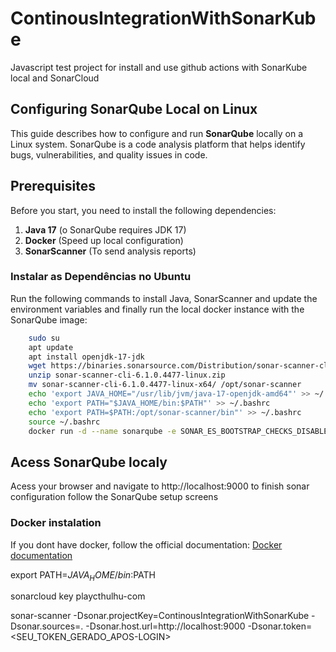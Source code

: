 # ContinousIntegrationWithSonarKube
Javascript test project for install and use github actions with SonarKube local and SonarCloud

## Configuring SonarQube Local on Linux

This guide describes how to configure and run **SonarQube** locally on a Linux system. SonarQube is a code analysis platform that helps identify bugs, vulnerabilities, and quality issues in code.

## Prerequisites

Before you start, you need to install the following dependencies:

1. **Java 17** (o SonarQube requires JDK 17)
3. **Docker** (Speed ​​up local configuration)
4. **SonarScanner** (To send analysis reports)

### Instalar as Dependências no Ubuntu

Run the following commands to install Java, SonarScanner and update the environment variables and finally run the local docker instance with the SonarQube image:

```bash
    sudo su
    apt update
    apt install openjdk-17-jdk
    wget https://binaries.sonarsource.com/Distribution/sonar-scanner-cli/sonar-scanner-cli-6.1.0.4477-linux.zip
    unzip sonar-scanner-cli-6.1.0.4477-linux.zip
    mv sonar-scanner-cli-6.1.0.4477-linux-x64/ /opt/sonar-scanner
    echo 'export JAVA_HOME="/usr/lib/jvm/java-17-openjdk-amd64"' >> ~/.bashrc
    echo 'export PATH="$JAVA_HOME/bin:$PATH"' >> ~/.bashrc
    echo 'export PATH=$PATH:/opt/sonar-scanner/bin"' >> ~/.bashrc
    source ~/.bashrc
    docker run -d --name sonarqube -e SONAR_ES_BOOTSTRAP_CHECKS_DISABLE=true -p 9000:9000 sonarqube:latest
```
## Acess SonarQube localy

Acess your browser and navigate to http://localhost:9000 to finish sonar configuration follow the SonarQube setup screens

### Docker instalation

If you dont have docker, follow the official documentation: [Docker documentation](https://docs.docker.com/engine/install/ubuntu/)











export PATH=$JAVA_HOME/bin:$PATH


sonarcloud key playcthulhu-com


sonar-scanner   -Dsonar.projectKey=ContinousIntegrationWithSonarKube   -Dsonar.sources=.   -Dsonar.host.url=http://localhost:9000   -Dsonar.token=<SEU_TOKEN_GERADO_APOS-LOGIN>
